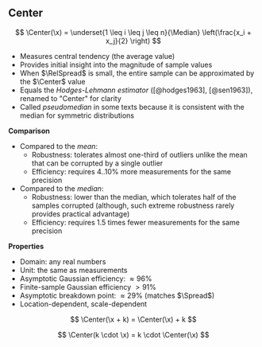 ## Center

$$
\Center(\x) = \underset{1 \leq i \leq j \leq n}{\Median} \left(\frac{x_i + x_j}{2} \right)
$$

- Measures central tendency (the average value)
- Provides initial insight into the magnitude of sample values
- When $\RelSpread$ is small, the entire sample can be approximated by the $\Center$ value
- Equals the *Hodges-Lehmann estimator* ([@hodges1963], [@sen1963]), renamed to "Center" for clarity
- Called *pseudomedian* in some texts because it is consistent with the median for symmetric distributions

**Comparison**

- Compared to the *mean*:
  - Robustness: tolerates almost one-third of outliers unlike the mean that can be corrupted by a single outlier
  - Efficiency: requires $4..10\%$ more measurements for the same precision
- Compared to the *median*:
  - Robustness: lower than the median, which tolerates half of the samples corrupted
      (although, such extreme robustness rarely provides practical advantage)
  - Efficiency: requires $1.5$ times fewer measurements for the same precision

**Properties**

- Domain: any real numbers
- Unit: the same as measurements
- Asymptotic Gaussian efficiency: $\approx 96\%$
- Finite-sample Gaussian efficiency $> 91\%$
- Asymptotic breakdown point: $\approx 29\%$ (matches $\Spread$)
- Location-dependent, scale-dependent

$$
\Center(\x + k) = \Center(\x) + k
$$

$$
\Center(k \cdot \x) = k \cdot \Center(\x)
$$
